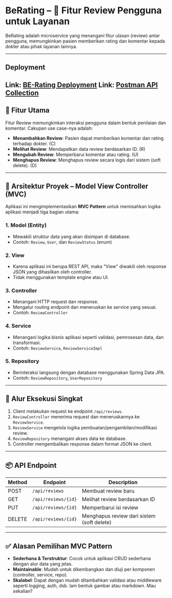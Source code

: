 # BeRating – 🌟 Fitur Review Pengguna untuk Layanan

BeRating adalah microservice yang menangani fitur ulasan (review) antar pengguna, memungkinkan pasien memberikan rating dan komentar kepada dokter atau pihak layanan lainnya.

---

## Deployment

Link: [BE-Rating Deployment](https://mixed-antonia-be-rating-bf0ca734.koyeb.app/)
Link: [Postman API Collection](https://www.postman.com/api-ristek/workspace/berating/collection/12345678-xxxx-yyyy-zzzz-abcdefghijkl?action=share)
---

## 🚀 Fitur Utama

Fitur Review memungkinkan interaksi pengguna dalam bentuk penilaian dan komentar. Cakupan use case-nya adalah:

- **Menambahkan Review**: Pasien dapat memberikan komentar dan rating terhadap dokter. (C)
- **Melihat Review**: Mendapatkan data review berdasarkan ID. (R)
- **Mengubah Review**: Memperbarui komentar atau rating. (U)
- **Menghapus Review**: Menghapus review secara logis dari sistem (soft delete). (D)

---

## 🧱 Arsitektur Proyek – Model View Controller (MVC)

Aplikasi ini mengimplementasikan **MVC Pattern** untuk memisahkan logika aplikasi menjadi tiga bagian utama:

### 1. **Model (Entity)**
- Mewakili struktur data yang akan disimpan di database.
- Contoh: `Review`, `User`, dan `ReviewStatus` (enum)

### 2. **View**
- Karena aplikasi ini berupa REST API, maka "View" diwakili oleh response JSON yang dihasilkan oleh controller.
- Tidak menggunakan template engine atau UI.

### 3. **Controller**
- Menangani HTTP request dan response.
- Mengatur routing endpoint dan meneruskan ke service yang sesuai.
- Contoh: `ReviewController`

### 4. **Service**
- Menangani logika bisnis aplikasi seperti validasi, pemrosesan data, dan transformasi.
- Contoh: `ReviewService`, `ReviewServiceImpl`

### 5. **Repository**
- Berinteraksi langsung dengan database menggunakan Spring Data JPA.
- Contoh: `ReviewRepository`, `UserRepository`

---

## 🔁 Alur Eksekusi Singkat

1. Client melakukan request ke endpoint `/api/reviews`.
2. `ReviewController` menerima request dan meneruskannya ke `ReviewService`.
3. `ReviewService` mengelola logika pembuatan/pengambilan/modifikasi review.
4. `ReviewRepository` menangani akses data ke database.
5. Controller mengembalikan response dalam format JSON ke client.

---

## 📦 API Endpoint

| Method | Endpoint                    | Description                                         |
|--------|-----------------------------|-----------------------------------------------------|
| POST   | `/api/reviews`              | Membuat review baru                                 |
| GET    | `/api/reviews/{id}`         | Melihat review berdasarkan ID                       |
| PUT    | `/api/reviews/{id}`         | Memperbarui isi review                              |
| DELETE | `/api/reviews/{id}`         | Menghapus review dari sistem (soft delete)          |

---

## ✅ Alasan Pemilihan MVC Pattern

- **Sederhana & Terstruktur**: Cocok untuk aplikasi CRUD sederhana dengan alur data yang jelas.
- **Maintainable**: Mudah untuk dikembangkan dan diuji per komponen (controller, service, repo).
- **Skalabel**: Dapat dengan mudah ditambahkan validasi atau middleware seperti logging, auth, dsb.
lam bentuk gambar atau markdown. Mau sekalian?
